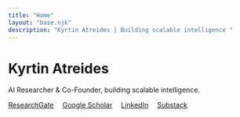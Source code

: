 ```yaml
---
title: "Home"
layout: "base.njk"
description: "Kyrtin Atreides | Building scalable intelligence "
---
```


<div class="page-header">
  <h1>Kyrtin Atreides</h1>
  <span></span>
</div>

<p>AI Researcher & Co-Founder, building scalable intelligence.</p>
<p class="social-links">
  <a href="https://www.researchgate.net/profile/Kyrtin-Atreides" target="_blank" rel="noopener noreferrer">ResearchGate</a>
  <svg class="circle-icon">
    <use href="#circle" />
  </svg>
  <a href="https://scholar.google.com/citations?user=1njzkrQAAAAJ&hl=en&oi=ao" target="_blank" rel="noopener noreferrer">Google Scholar</a>
  <svg class="circle-icon">
    <use href="#circle" />
  </svg>
  <a href="https://www.linkedin.com/in/kyrtin-atreides/" target="_blank" rel="noopener noreferrer">LinkedIn</a>
  <svg class="circle-icon">
    <use href="#circle" />
  </svg>
  <a href="https://kyrtin.substack.com/" target="_blank" rel="noopener noreferrer">Substack</a>
</p>

<style>
.social-links,
.social-links a {
  color: var(--text-secondary);
  display: flex;
  align-items: center;
  gap: 0.5em;
}

.social-links .circle-icon {
  width: 4px;
  height: 4px;
  fill: currentColor;
  stroke: none;
}
</style>